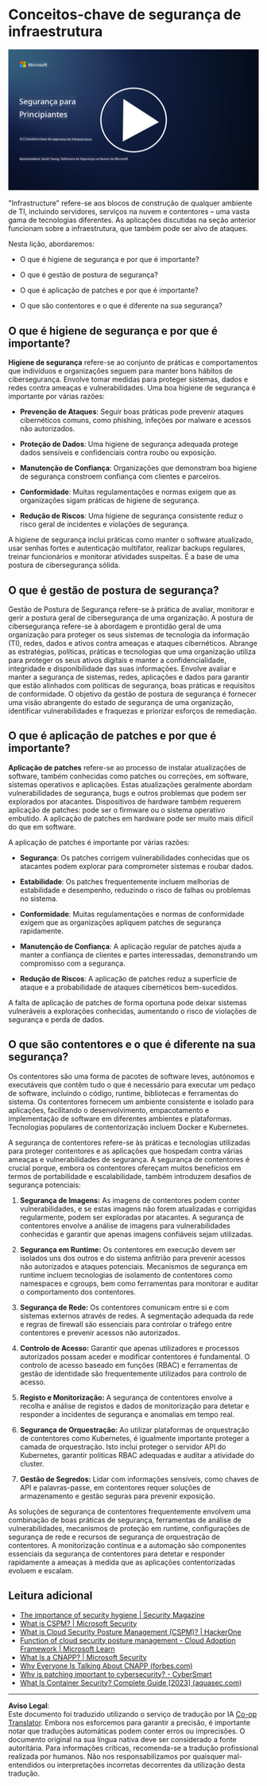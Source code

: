 <!--
CO_OP_TRANSLATOR_METADATA:
{
  "original_hash": "882ebf66a648f419bcbf680ed6aefa00",
  "translation_date": "2025-09-03T17:07:18+00:00",
  "source_file": "6.1 Infrastructure security key concepts.md",
  "language_code": "pt"
}
-->
# Conceitos-chave de segurança de infraestrutura

[![Assista ao vídeo](../../translated_images/6-1_placeholder.773c176b8b7e3560d49a8ab481a9457006c04ad3c7b3acd4a4291af6da21df7f.pt.png)](https://learn-video.azurefd.net/vod/player?id=729d969e-c8ce-4889-aaa0-e5d92658ed62)

"Infrastructure" refere-se aos blocos de construção de qualquer ambiente de TI, incluindo servidores, serviços na nuvem e contentores – uma vasta gama de tecnologias diferentes. As aplicações discutidas na seção anterior funcionam sobre a infraestrutura, que também pode ser alvo de ataques.

Nesta lição, abordaremos:

- O que é higiene de segurança e por que é importante?

- O que é gestão de postura de segurança?

- O que é aplicação de patches e por que é importante?

- O que são contentores e o que é diferente na sua segurança?

## O que é higiene de segurança e por que é importante?

**Higiene de segurança** refere-se ao conjunto de práticas e comportamentos que indivíduos e organizações seguem para manter bons hábitos de cibersegurança. Envolve tomar medidas para proteger sistemas, dados e redes contra ameaças e vulnerabilidades. Uma boa higiene de segurança é importante por várias razões:

- **Prevenção de Ataques**: Seguir boas práticas pode prevenir ataques cibernéticos comuns, como phishing, infeções por malware e acessos não autorizados.

- **Proteção de Dados**: Uma higiene de segurança adequada protege dados sensíveis e confidenciais contra roubo ou exposição.

- **Manutenção de Confiança**: Organizações que demonstram boa higiene de segurança constroem confiança com clientes e parceiros.

- **Conformidade**: Muitas regulamentações e normas exigem que as organizações sigam práticas de higiene de segurança.

- **Redução de Riscos**: Uma higiene de segurança consistente reduz o risco geral de incidentes e violações de segurança.

A higiene de segurança inclui práticas como manter o software atualizado, usar senhas fortes e autenticação multifator, realizar backups regulares, treinar funcionários e monitorar atividades suspeitas. É a base de uma postura de cibersegurança sólida.

## O que é gestão de postura de segurança?

Gestão de Postura de Segurança refere-se à prática de avaliar, monitorar e gerir a postura geral de cibersegurança de uma organização. A postura de cibersegurança refere-se à abordagem e prontidão geral de uma organização para proteger os seus sistemas de tecnologia da informação (TI), redes, dados e ativos contra ameaças e ataques cibernéticos. Abrange as estratégias, políticas, práticas e tecnologias que uma organização utiliza para proteger os seus ativos digitais e manter a confidencialidade, integridade e disponibilidade das suas informações. Envolve avaliar e manter a segurança de sistemas, redes, aplicações e dados para garantir que estão alinhados com políticas de segurança, boas práticas e requisitos de conformidade. O objetivo da gestão de postura de segurança é fornecer uma visão abrangente do estado de segurança de uma organização, identificar vulnerabilidades e fraquezas e priorizar esforços de remediação.

## O que é aplicação de patches e por que é importante?

**Aplicação de patches** refere-se ao processo de instalar atualizações de software, também conhecidas como patches ou correções, em software, sistemas operativos e aplicações. Estas atualizações geralmente abordam vulnerabilidades de segurança, bugs e outros problemas que podem ser explorados por atacantes. Dispositivos de hardware também requerem aplicação de patches: pode ser o firmware ou o sistema operativo embutido. A aplicação de patches em hardware pode ser muito mais difícil do que em software.

A aplicação de patches é importante por várias razões:

- **Segurança**: Os patches corrigem vulnerabilidades conhecidas que os atacantes podem explorar para comprometer sistemas e roubar dados.

- **Estabilidade**: Os patches frequentemente incluem melhorias de estabilidade e desempenho, reduzindo o risco de falhas ou problemas no sistema.

- **Conformidade**: Muitas regulamentações e normas de conformidade exigem que as organizações apliquem patches de segurança rapidamente.

- **Manutenção de Confiança**: A aplicação regular de patches ajuda a manter a confiança de clientes e partes interessadas, demonstrando um compromisso com a segurança.

- **Redução de Riscos**: A aplicação de patches reduz a superfície de ataque e a probabilidade de ataques cibernéticos bem-sucedidos.

A falta de aplicação de patches de forma oportuna pode deixar sistemas vulneráveis a explorações conhecidas, aumentando o risco de violações de segurança e perda de dados.

## O que são contentores e o que é diferente na sua segurança?

Os contentores são uma forma de pacotes de software leves, autónomos e executáveis que contêm tudo o que é necessário para executar um pedaço de software, incluindo o código, runtime, bibliotecas e ferramentas do sistema. Os contentores fornecem um ambiente consistente e isolado para aplicações, facilitando o desenvolvimento, empacotamento e implementação de software em diferentes ambientes e plataformas. Tecnologias populares de contentorização incluem Docker e Kubernetes.

A segurança de contentores refere-se às práticas e tecnologias utilizadas para proteger contentores e as aplicações que hospedam contra várias ameaças e vulnerabilidades de segurança. A segurança de contentores é crucial porque, embora os contentores ofereçam muitos benefícios em termos de portabilidade e escalabilidade, também introduzem desafios de segurança potenciais:

1. **Segurança de Imagens:** As imagens de contentores podem conter vulnerabilidades, e se estas imagens não forem atualizadas e corrigidas regularmente, podem ser exploradas por atacantes. A segurança de contentores envolve a análise de imagens para vulnerabilidades conhecidas e garantir que apenas imagens confiáveis sejam utilizadas.

2. **Segurança em Runtime:** Os contentores em execução devem ser isolados uns dos outros e do sistema anfitrião para prevenir acessos não autorizados e ataques potenciais. Mecanismos de segurança em runtime incluem tecnologias de isolamento de contentores como namespaces e cgroups, bem como ferramentas para monitorar e auditar o comportamento dos contentores.

3. **Segurança de Rede:** Os contentores comunicam entre si e com sistemas externos através de redes. A segmentação adequada da rede e regras de firewall são essenciais para controlar o tráfego entre contentores e prevenir acessos não autorizados.

4. **Controlo de Acesso:** Garantir que apenas utilizadores e processos autorizados possam aceder e modificar contentores é fundamental. O controlo de acesso baseado em funções (RBAC) e ferramentas de gestão de identidade são frequentemente utilizados para controlo de acesso.

5. **Registo e Monitorização:** A segurança de contentores envolve a recolha e análise de registos e dados de monitorização para detetar e responder a incidentes de segurança e anomalias em tempo real.

6. **Segurança de Orquestração:** Ao utilizar plataformas de orquestração de contentores como Kubernetes, é igualmente importante proteger a camada de orquestração. Isto inclui proteger o servidor API do Kubernetes, garantir políticas RBAC adequadas e auditar a atividade do cluster.

7. **Gestão de Segredos:** Lidar com informações sensíveis, como chaves de API e palavras-passe, em contentores requer soluções de armazenamento e gestão seguras para prevenir exposição.

As soluções de segurança de contentores frequentemente envolvem uma combinação de boas práticas de segurança, ferramentas de análise de vulnerabilidades, mecanismos de proteção em runtime, configurações de segurança de rede e recursos de segurança de orquestração de contentores. A monitorização contínua e a automação são componentes essenciais da segurança de contentores para detetar e responder rapidamente a ameaças à medida que as aplicações contentorizadas evoluem e escalam.

## Leitura adicional

- [The importance of security hygiene | Security Magazine](https://www.securitymagazine.com/articles/99510-the-importance-of-security-hygiene)
- [What is CSPM? | Microsoft Security](https://www.microsoft.com/security/business/security-101/what-is-cspm?WT.mc_id=academic-96948-sayoung)
- [What is Cloud Security Posture Management (CSPM)? | HackerOne](https://www.hackerone.com/knowledge-center/what-cloud-security-posture-management)
- [Function of cloud security posture management - Cloud Adoption Framework | Microsoft Learn](https://learn.microsoft.com/azure/cloud-adoption-framework/organize/cloud-security-posture-management?WT.mc_id=academic-96948-sayoung)
- [What Is a CNAPP? | Microsoft Security](https://www.microsoft.com/security/business/security-101/what-is-cnapp)
- [Why Everyone Is Talking About CNAPP (forbes.com)](https://www.forbes.com/sites/forbestechcouncil/2021/12/10/why-everyone-is-talking-about-cnapp/?sh=567275ca1549)
- [Why is patching important to cybersecurity? - CyberSmart](https://cybersmart.co.uk/blog/why-is-patching-important-to-cybersecurity/)
- [What Is Container Security? Complete Guide [2023] (aquasec.com)](https://www.aquasec.com/cloud-native-academy/container-security/container-security/)

---

**Aviso Legal**:  
Este documento foi traduzido utilizando o serviço de tradução por IA [Co-op Translator](https://github.com/Azure/co-op-translator). Embora nos esforcemos para garantir a precisão, é importante notar que traduções automáticas podem conter erros ou imprecisões. O documento original na sua língua nativa deve ser considerado a fonte autoritária. Para informações críticas, recomenda-se a tradução profissional realizada por humanos. Não nos responsabilizamos por quaisquer mal-entendidos ou interpretações incorretas decorrentes da utilização desta tradução.